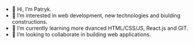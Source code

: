- 👋 Hi, I’m Patryk.
- 👀 I’m interested in web development, new technologies and biulding constructions.
- 🌱 I’m currently learning more dvanced HTML/CSS/JS, React.js and GIT.
- 💞️ I’m looking to collaborate in building web applications.

<!---
patryk-ostrowski/patryk-ostrowski is a ✨ special ✨ repository because its `README.md` (this file) appears on your GitHub profile.
You can click the Preview link to take a look at your changes.
--->
